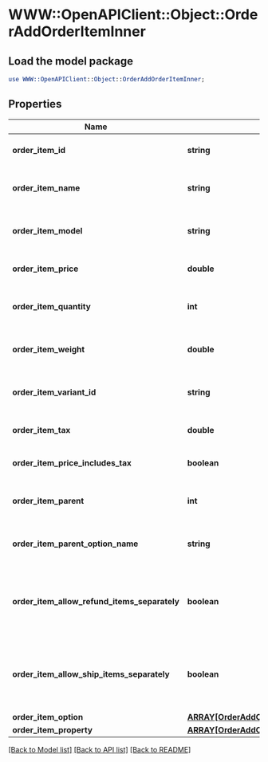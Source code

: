 # WWW::OpenAPIClient::Object::OrderAddOrderItemInner

## Load the model package
```perl
use WWW::OpenAPIClient::Object::OrderAddOrderItemInner;
```

## Properties
Name | Type | Description | Notes
------------ | ------------- | ------------- | -------------
**order_item_id** | **string** | Defines orders specified by order item id | 
**order_item_name** | **string** | Defines orders specified by order item name | 
**order_item_model** | **string** | Defines orders specified by order item model | [optional] 
**order_item_price** | **double** | Defines orders specified by order item price | 
**order_item_quantity** | **int** | Defines orders specified by order item quantity | 
**order_item_weight** | **double** | Defines orders specified by order item weight | [optional] 
**order_item_variant_id** | **string** | Ordered product variant. Where x is order item ID | [optional] 
**order_item_tax** | **double** | Percentage of tax for product order | [optional] [default to 0]
**order_item_price_includes_tax** | **boolean** | Defines if item price includes tax | [optional] [default to false]
**order_item_parent** | **int** | Index of the parent grouped/bundle product | [optional] 
**order_item_parent_option_name** | **string** | Option name of the parent grouped/bundle product | [optional] 
**order_item_allow_refund_items_separately** | **boolean** | Indicates whether subitems of the grouped/bundle product can be refunded separately | [optional] 
**order_item_allow_ship_items_separately** | **boolean** | Indicates whether subitems of the grouped/bundle product can be shipped separately | [optional] 
**order_item_option** | [**ARRAY[OrderAddOrderItemInnerOrderItemOptionInner]**](OrderAddOrderItemInnerOrderItemOptionInner.md) |  | [optional] 
**order_item_property** | [**ARRAY[OrderAddOrderItemInnerOrderItemPropertyInner]**](OrderAddOrderItemInnerOrderItemPropertyInner.md) |  | [optional] 

[[Back to Model list]](../README.md#documentation-for-models) [[Back to API list]](../README.md#documentation-for-api-endpoints) [[Back to README]](../README.md)


